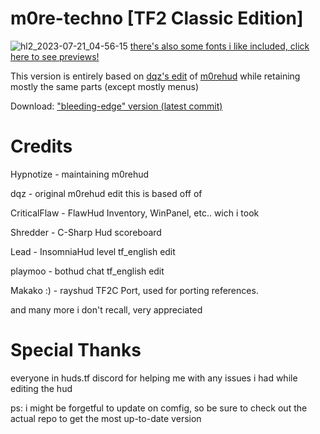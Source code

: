 # m0re-techno [TF2 Classic Edition]
![hl2_2023-07-21_04-56-15](https://github.com/TechnoSL/m0re_techno/assets/41777800/9e1d921e-cee0-43be-a8eb-7587403be7c1)
[there's also some fonts i like included, click here to see previews!](https://github.com/TechnoSL/m0re_techno/blob/master/fonts.md)

This version is entirely based on [dqz's edit](https://github.com/irodionr/dqz_hud/tree/m0re) of [m0rehud](https://github.com/Hypnootize/m0rehud) while retaining mostly the same parts (except mostly menus)

Download: <a href=https://github.com/TechnoSL/m0re_techno/archive/refs/heads/tf2c.zip>"bleeding-edge" version (latest commit)</a> 
# Credits
Hypnotize - maintaining m0rehud

dqz - original m0rehud edit this is based off of

CriticalFlaw - FlawHud Inventory, WinPanel, etc.. wich i took

Shredder - C-Sharp Hud scoreboard

Lead - InsomniaHud level tf_english edit

playmoo - bothud chat tf_english edit

Makako :) - rayshud TF2C Port, used for porting references.

and many more i don't recall, very appreciated

# Special Thanks

everyone in huds.tf discord for helping me with any issues i had while editing the hud

ps: i might be forgetful to update on comfig, so be sure to check out the actual repo to get the most up-to-date version
